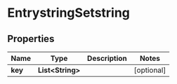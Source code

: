 
# EntrystringSetstring

## Properties
Name | Type | Description | Notes
------------ | ------------- | ------------- | -------------
**key** | **List&lt;String&gt;** |  |  [optional]



